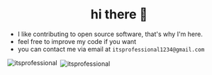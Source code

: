 <h1 align="center">hi there 👋</h1>

- I like contributing to open source software, that's why I'm here.
- feel free to improve my code if you want
- you can contact me via email at `itsprofessional1234@gmail.com`

<p><img align="left" src="https://github-readme-stats.vercel.app/api/top-langs?username=itsprofessional&show_icons=true&locale=en&layout=compact&bg_color=1e1e2e&text_color=cdd6f4&icon_color=cba6f7&title_color=94e2d5" alt="itsprofessional" /></p>

<p>&nbsp;<img align="center" src="https://github-readme-stats.vercel.app/api?username=itsprofessional&show_icons=true&locale=en&bg_color=1e1e2e&text_color=cdd6f4&icon_color=cba6f7&title_color=94e2d5" alt="itsprofessional" /></p>

<!-- <p><img align="center" src="https://github-readme-streak-stats.herokuapp.com/?user=itsprofessional&" alt="itsprofessional" /></p> -->
